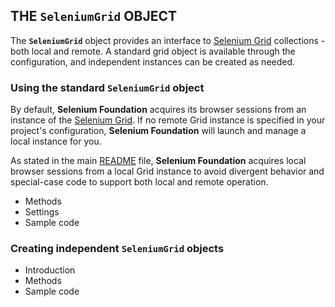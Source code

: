 ﻿## THE **`SeleniumGrid`** OBJECT

The **`SeleniumGrid`** object provides an interface to [Selenium Grid](https://github.com/SeleniumHQ/selenium/wiki/Grid2) collections - both local and remote. A standard grid object is available through the configuration, and independent instances can be created as needed.

### Using the standard **`SeleniumGrid`** object

By default, **Selenium Foundation** acquires its browser sessions from an instance of the [Selenium Grid](https://seleniumhq.github.io/docs/grid.html). If no remote Grid instance is specified in your project's configuration, **Selenium Foundation** will launch and manage a local instance for you.

As stated in the main [README](../README.md#grid-based-driver-creation) file, **Selenium Foundation** acquires local browser sessions from a local Grid instance to avoid divergent behavior and special-case code to support both local and remote operation.

* Methods
* Settings
* Sample code

### Creating independent **`SeleniumGrid`** objects

* Introduction
* Methods
* Sample code
